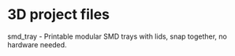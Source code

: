 3D project files
================
smd_tray - Printable modular SMD trays with lids, snap together, no hardware needed.

